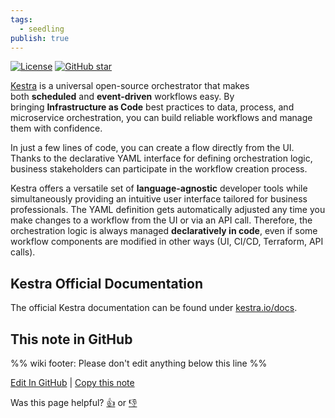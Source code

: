 ```yaml
---
tags:
  - seedling
publish: true
---
```


<div align="left">
  <a href="https://github.com/kestra-io/kestra/blob/develop/LICENSE"><img src="https://img.shields.io/github/license/kestra-io/kestra?color=blueviolet" alt="License" /></a>
  <a href="https://github.com/kestra-io/kestra/stargazers"><img src="https://img.shields.io/github/stars/kestra-io/kestra?color=blueviolet&logo=github" alt="GitHub star" /></a> <br>
</div>

[Kestra](https://github.com/kestra-io/kestra) is a universal open-source orchestrator that makes both **scheduled** and **event-driven** workflows easy. By bringing **Infrastructure as Code** best practices to data, process, and microservice orchestration, you can build reliable workflows and manage them with confidence.

In just a few lines of code, you can create a flow directly from the UI. Thanks to the declarative YAML interface for defining orchestration logic, business stakeholders can participate in the workflow creation process.

Kestra offers a versatile set of **language-agnostic** developer tools while simultaneously providing an intuitive user interface tailored for business professionals. The YAML definition gets automatically adjusted any time you make changes to a workflow from the UI or via an API call. Therefore, the orchestration logic is always managed **declaratively in code**, even if some workflow components are modified in other ways (UI, CI/CD, Terraform, API calls).

## Kestra Official Documentation

The official Kestra documentation can be found under [kestra.io/docs](https://kestra.io/docs).

## This note in GitHub

%% wiki footer: Please don't edit anything below this line %%

<span class="git-footer">[Edit In GitHub](https://github.dev/data-engineering-community/data-engineering-wiki/blob/main/Tools/Workflow%20Orchestrators/Kestra.md "git-hub-edit-note") | [Copy this note](https://raw.githubusercontent.com/data-engineering-community/data-engineering-wiki/main/Tools/Workflow%20Orchestrators/Kestra.md "git-hub-copy-note")</span>

<span class="git-footer">Was this page helpful?
[👍](https://tally.so/r/mOaxjk?rating=Yes&url=https://dataengineering.wiki/Tools/Workflow%20Orchestrators/Kestra) or [👎](https://tally.so/r/mOaxjk?rating=No&url=https://dataengineering.wiki/Tools/Workflow%20Orchestrators/Kestra)</span>
